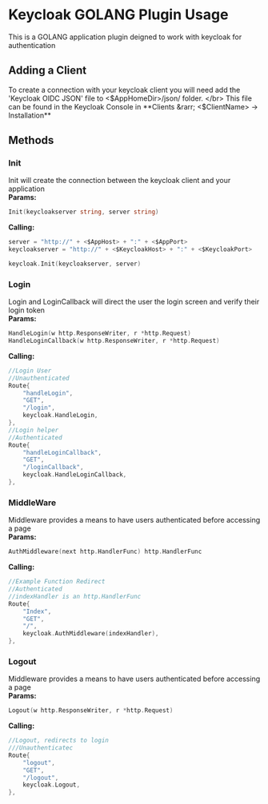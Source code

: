 # Keycloak GOLANG Plugin Usage
This is a GOLANG application plugin deigned to work with keycloak for authentication

## Adding a Client
To create a connection with your keycloak client you will need add the 'Keycloak OIDC JSON' file to <$AppHomeDir>/json/ folder. </br>
This file can be found in the Keycloak Console in **Clients &rarr; <$ClientName> &rarr; Installation**

## Methods 
### Init
Init will create the connection between the keycloak client and your application </br>
**Params:** 
```go
Init(keycloakserver string, server string)
```

**Calling:**
```go
server = "http://" + <$AppHost> + ":" + <$AppPort>
keycloakserver = "http://" + <$KeycloakHost> + ":" + <$KeycloakPort>

keycloak.Init(keycloakserver, server)
```

### Login
Login and LoginCallback will direct the user the login screen and verify their login token </br>
**Params:** 
```go
HandleLogin(w http.ResponseWriter, r *http.Request)
HandleLoginCallback(w http.ResponseWriter, r *http.Request)
```

**Calling:**
```go
//Login User
//Unauthenticated
Route{
	"handleLogin",
	"GET",
	"/login",
	keycloak.HandleLogin,
},
//Login helper
//Authenticated
Route{
	"handleLoginCallback",
	"GET",
	"/loginCallback",
	keycloak.HandleLoginCallback,
},
```


### MiddleWare
Middleware provides a means to have users authenticated before accessing a page </br>
**Params:** 
```go
AuthMiddleware(next http.HandlerFunc) http.HandlerFunc 
```

**Calling:**
```go
//Example Function Redirect
//Authenticated
//indexHandler is an http.HandlerFunc
Route{
	"Index",
	"GET",
	"/",
	keycloak.AuthMiddleware(indexHandler),
},
```

### Logout
Middleware provides a means to have users authenticated before accessing a page </br>
**Params:** 
```go
Logout(w http.ResponseWriter, r *http.Request)
```

**Calling:**
```go
//Logout, redirects to login
///Unauthenticatec
Route{
	"logout",
	"GET",
	"/logout",
	keycloak.Logout,
},
```